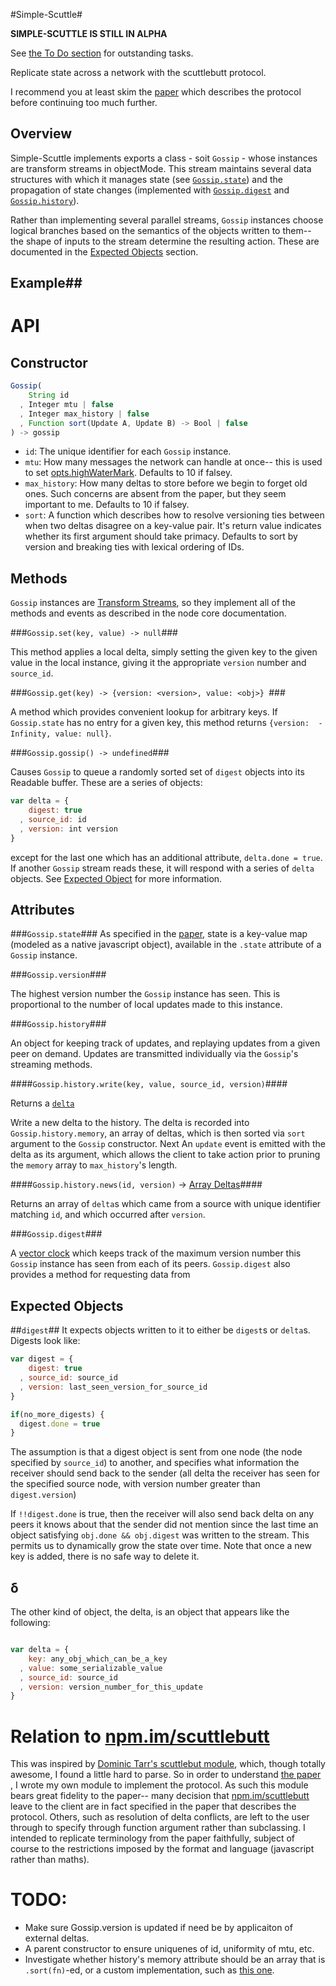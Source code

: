#Simple-Scuttle#

**SIMPLE-SCUTTLE IS STILL IN ALPHA**

See [the To Do section](#todo) for outstanding tasks.

Replicate state across a network with the scuttlebutt protocol.

I recommend you at least skim the [paper][] which describes the
protocol before continuing too much further.

## Overview ##

Simple-Scuttle implements exports a class - soit `Gossip` - whose instances are
transform streams in objectMode. This stream maintains several data structures
with which it manages state (see [`Gossip.state`](#gossipstate)) and the
propagation of state changes (implemented with [`Gossip.digest`](#gossipdigest) and
[`Gossip.history`](#gossiphistory)).

Rather than implementing several parallel streams, `Gossip` instances choose
logical branches based on the semantics of the objects written to them--  the
shape of inputs to the stream determine the resulting action.  These are
documented in the [Expected Objects](#expected-objects) section.

## Example##

# API #

## Constructor ##

```js
Gossip(
    String id
  , Integer mtu | false
  , Integer max_history | false
  , Function sort(Update A, Update B) -> Bool | false
) -> gossip
```
 
- `id`: The unique identifier for each `Gossip` instance.  
- `mtu`: How many messages the network can handle at once-- this is used to set
[opts.highWaterMark](http://nodejs.org/api/stream.html#stream_new_stream_readable_options). Defaults to 10 if falsey.
- `max_history`: How many deltas to store before we begin to forget old ones. Such concerns are absent from the paper, but they seem important to me. Defaults to 10 if falsey.
- `sort`: A function which describes how to resolve
  versioning ties between when two deltas disagree on a key-value pair. It's
  return value indicates whether its first argument should take primacy.
  Defaults to sort by version and breaking ties with lexical ordering of IDs.

## Methods ##

`Gossip` instances are [Transform
Streams](http://nodejs.org/api/stream.html#stream_class_stream_transform_1), so
they implement all of the methods and events as described in the node core
documentation.

###`Gossip.set(key, value) -> null`###

This method applies a local delta, simply setting the given key to the given
value in the local instance, giving it the appropriate `version` number and
`source_id`.

###`Gossip.get(key) -> {version: <version>, value: <obj>} `###

A method  which provides convenient lookup for arbitrary keys. If
`Gossip.state` has no entry for a given key, this method returns 
`{version:  -Infinity, value: null}`.

###`Gossip.gossip() -> undefined`###

Causes `Gossip` to queue a randomly sorted set of `digest` objects into its
Readable buffer. These are a series of objects:

```js
var delta = {
    digest: true
  , source_id: id
  , version: int version
}
```

except for the last one which has an additional attribute, `delta.done = true`.
If another `Gossip` stream reads these, it will respond with a series of
`delta` objects. See [Expected Object](#expected-objects) for more information.

## Attributes ##

###`Gossip.state`###
As specified in the [paper][], state is a
key-value map (modeled as a native javascript object), available in the
`.state` attribute of a `Gossip` instance.

###`Gossip.version`###

The highest version number the `Gossip` instance has seen. This is proportional
to the number of local updates made to this instance.

###`Gossip.history`###

An object for keeping track of updates, and replaying updates from a given peer
on demand. Updates are transmitted individually via the `Gossip`'s streaming
methods.

####`Gossip.history.write(key, value, source_id, version)`####

Returns a [`delta`](#%CE%B4)

Write a new delta to the history. The delta is recorded into
`Gossip.history.memory`, an array of deltas, which is then sorted via `sort`
argument to the `Gossip` constructor. Next An `update` event is emitted with
the delta as its argument, which allows the client to take action prior to
pruning the `memory` array to `max_history`'s length.

####`Gossip.history.news(id, version)` -> [Array Deltas](#%CE%B4)####

Returns an array of `delta`s which came from a source with unique identifier
matching `id`, and which occurred after `version`.

###`Gossip.digest`###

A [vector clock][vector-clocks-hard] which keeps track of the maximum version
number this `Gossip` instance has seen from each of its peers. `Gossip.digest`
also provides a method for requesting data from 

## Expected Objects ##

##`digest`##
 It expects objects 
written to it to either be `digest`s or `delta`s. Digests look like: 

```js
var digest = {
    digest: true
  , source_id: source_id
  , version: last_seen_version_for_source_id
}

if(no_more_digests) {
  digest.done = true
}
```

The assumption is that a digest object is sent from one node (the node
specified by `source_id`) to another, and specifies what information the
receiver should send back to the sender (all delta the receiver has seen for
the specified source node, with version number greater than `digest.version`)

If `!!digest.done` is true, then the receiver will also send back delta on
any peers it knows about that the sender did not mention since the last time an
object  satisfying `obj.done && obj.digest` was written to the stream. This
permits us to dynamically grow the state over time. Note that once a new key is
added, there is no safe way to delete it.

## &delta; ##
The other kind of object, the delta, is an object that appears like the
following:

```js

var delta = {
    key: any_obj_which_can_be_a_key
  , value: some_serializable_value 
  , source_id: source_id
  , version: version_number_for_this_update
}
```

# Relation to [npm.im/scuttlebutt][] #

This was inspired by [Dominic Tarr's scuttlebut
module][npm.im/scuttlebutt], which, though totally awesome,
I found a little hard to parse. So in order to understand [the
paper][paper] , I wrote my
own module to implement the protocol. As such this module bears great fidelity
to the paper-- many decision that [npm.im/scuttlebutt][] leave to the client
are in fact specified in the paper that describes the protocol. Others, such as
resolution of delta conflicts, are left to the user through to specify through
function argument rather than subclassing. I intended to replicate terminology
from the paper faithfully, subject of course to the restrictions imposed by the
format and language (javascript rather than maths).

# TODO: #
- Make sure Gossip.version is updated if need be by applicaiton of external deltas.
- A parent constructor to ensure uniquenes of id, uniformity of mtu, etc.
- Investigate whether history's memory attribute should be an array that is
`.sort(fn)`-ed, or a custom implementation, such as [this
one][cross-filter-sort].

[npm.im/scuttlebutt]: https://npmjs.org/package/scuttlebutt
[paper]: http://www.cs.cornell.edu/home/rvr/papers/flowgossip.pdf
[vector-clocks-hard]: http://basho.com/why-vector-clocks-are-hard/
[cross-filter-sort]: https://github.com/square/crossfilter/blob/master/src/quicksort.js

